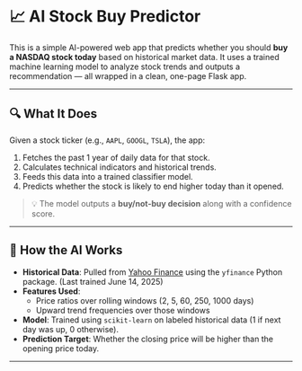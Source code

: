 # 📈 AI Stock Buy Predictor

This is a simple AI-powered web app that predicts whether you should **buy a NASDAQ stock today** based on historical market data. It uses a trained machine learning model to analyze stock trends and outputs a recommendation — all wrapped in a clean, one-page Flask app.

---

## 🔍 What It Does

Given a stock ticker (e.g., `AAPL`, `GOOGL`, `TSLA`), the app:
1. Fetches the past 1 year of daily data for that stock.
2. Calculates technical indicators and historical trends.
3. Feeds this data into a trained classifier model.
4. Predicts whether the stock is likely to end higher today than it opened.

> 💡 The model outputs a **buy/not-buy decision** along with a confidence score.

---

## 🧠 How the AI Works

- **Historical Data**: Pulled from [Yahoo Finance](https://finance.yahoo.com) using the `yfinance` Python package. (Last trained June 14, 2025)
- **Features Used**:
  - Price ratios over rolling windows (2, 5, 60, 250, 1000 days)
  - Upward trend frequencies over those windows
- **Model**: Trained using `scikit-learn` on labeled historical data (1 if next day was up, 0 otherwise).
- **Prediction Target**: Whether the closing price will be higher than the opening price today.

---
